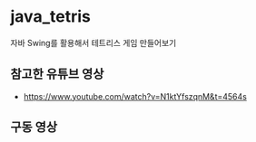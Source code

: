 # java_tetris
 자바 Swing를 활용해서 테트리스 게임 만들어보기

## 참고한 유튜브 영상
- https://www.youtube.com/watch?v=N1ktYfszqnM&t=4564s

## 구동 영상


